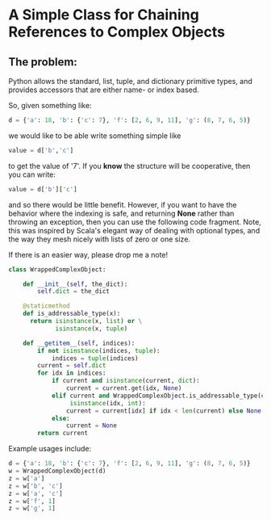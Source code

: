 # A Simple Class for Chaining References to Complex Objects

## The problem:
Python allows the standard, list, tuple, and dictionary primitive types,
and provides accessors that are either name- or index based.

So, given something like:
```python
d = {'a': 18, 'b': {'c': 7}, 'f': [2, 6, 9, 11], 'g': (8, 7, 6, 5)}
```
we would like to be able write something simple like
```python
value = d['b','c']
```
to get the value of '7'.
If you **know** the structure will be cooperative, then you can write:
```python
value = d['b']['c']
```
and so there would be little benefit.
However, if you want to have the behavior where the indexing is safe,
and returning **None** rather than throwing an exception, then
you can use the following code fragment.
Note, this was inspired by Scala's elegant way of dealing with optional
types, and the way they mesh nicely with lists of zero or one size.

If there is an easier way, please drop me a note!

```python
class WrappedComplexObject:

    def __init__(self, the_dict):
        self.dict = the_dict

    @staticmethod
    def is_addressable_type(x):
      return isinstance(x, list) or \
             isinstance(x, tuple)

    def __getitem__(self, indices):
        if not isinstance(indices, tuple):
            indices = tuple(indices)
        current = self.dict
        for idx in indices:
            if current and isinstance(current, dict):
                current = current.get(idx, None)
            elif current and WrappedComplexObject.is_addressable_type(current) and \
                 isinstance(idx, int):
                current = current[idx] if idx < len(current) else None
            else:
                current = None
        return current
```
Example usages include:
```python
d = {'a': 18, 'b': {'c': 7}, 'f': [2, 6, 9, 11], 'g': (8, 7, 6, 5)}
w = WrappedComplexObject(d)
z = w['a']
z = w['b', 'c']
z = w['a', 'c']
z = w['f', 1]
z = w['g', 1]
```
